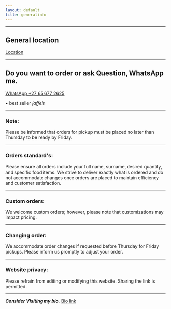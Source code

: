 ```yaml
---
layout: default
title: generalinfo
---
```


---

## General location
[Location](https://maps.app.goo.gl/ZDsmSHXYbToehVLy6)

---

## Do you want to order or ask Question, WhatsApp me. 
[WhatsApp +27 65 677 2625](https://wa.me/27656772625/)

• best seller *jaffels*

---

### Note:
Please be informed that orders for pickup must be placed no later than Thursday to be ready by Friday.

---

### Orders standard's:
Please ensure all orders include your full name, surname, desired quantity, and specific food items. We strive to deliver exactly what is ordered and do not accommodate changes once orders are placed to maintain efficiency and customer satisfaction.

---

### Custom orders:
We welcome custom orders; however, please note that customizations may impact pricing.

---

### Changing order:
We accommodate order changes if requested before Thursday for Friday pickups. Please inform us promptly to adjust your order.

---

### Website privacy:
Please refrain from editing or modifying this website. Sharing the link is permitted.

---
*__Consider Visiting my bio.__*
[Bio link](https://bio.link/mrbros)
